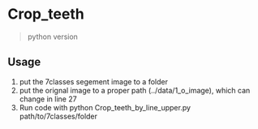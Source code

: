 # Crop_teeth
> python version
## Usage
1. put the 7classes segement image to a folder
2. put the orignal image to a proper path (../data/1_o_image), which can change in line 27
3. Run code with
    python Crop_teeth_by_line_upper.py path/to/7classes/folder